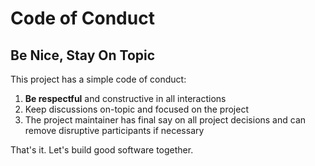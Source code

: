 # Code of Conduct

## Be Nice, Stay On Topic

This project has a simple code of conduct:

1. **Be respectful** and constructive in all interactions
2. Keep discussions on-topic and focused on the project
3. The project maintainer has final say on all project decisions and can remove disruptive participants if necessary

That's it. Let's build good software together.
